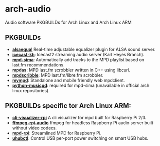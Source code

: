 # arch-audio

Audio software PKGBUILDs for Arch Linux and Arch Linux ARM

## PKGBUILDs
* [**alsaequal**](https://aur.archlinux.org/packages/alsaequal/) Real-time adjustable equalizer plugin for ALSA sound server.
* [**icecast-kh**](https://karlheyes.github.io/): Icecast2 streaming audio server (Karl Heyes Branch).
* [**mpd-sima**](https://kaliko.me/code/mpd-sima/): Automatically add tracks to the MPD playlist based on last.fm recommendations.
* [**mpdas**](http://50hz.ws/mpdas/): MPD last.fm scrobbler written in C++ using libcurl.
* [**mpdscribble**](https://www.musicpd.org/clients/mpdscribble/): MPD last.fm/libre.fm scrobbler.
* [**mympd**](https://github.com/jcorporation/myMPD): Standalone and mobile friendly web mpdclient.
* [**python-musicpd**](https://aur.archlinux.org/packages/python-musicpd/): required for mpd-sima (unavailable in official arch linux repositories).

## PKGBUILDs specific tor Arch Linux ARM:
* [**cli-visualizer-rpi**](https://github.com/dpayne/cli-visualizer/) A cli visualizer for mpd built for Raspberry Pi 2/3.
* [**ffmpeg-rpi-audio**](https://www.ffmpeg.org/) ffmpeg for headless Raspberry Pi audio server built without video codecs.
* [**mpd-rpi**](https://www.musicpd.org/): Streamlined MPD for Raspberry Pi.
* [**uhubctl**](https://github.com/mvp/uhubctl): Control USB per-port power switching on smart USB hubs.
